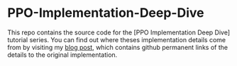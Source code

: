 # PPO-Implementation-Deep-Dive

This repo contains the source code for the [PPO Implementation Deep Dive] tutorial series. 
You can find out where theses implementation details come from by visiting 
my [blog post](https://costa.sh/blog-the-32-implementation-details-of-ppo.html), which contains
github permanent links of the details to the original implementation.